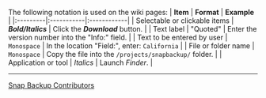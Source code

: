 The following notation is used on the wiki pages:
| **Item** | **Format** | **Example** |
|:---------|:-----------|:------------|
| Selectable or clickable items | _**Bold/Italics**_ | Click the _**Download**_ button. |
| Text label | "Quoted"   | Enter the version number into the "Info:" field. |
| Text to be entered by user | `Monospace` | In the location "Field:", enter: `California` |
| File or folder name | `Monospace` | Copy the file into the `/projects/snapbackup/` folder. |
| Application or tool | _Italics_  | Launch _Finder_. |



---

[Snap Backup Contributors](http://www.snapbackup.com/about/)